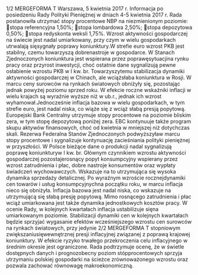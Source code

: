 1/2
MERGEFORMA
T
Warszawa, 5 kwietnia 2017 r.
Informacja po posiedzeniu Rady Polityki Pieniężnej
w dniach 4-5 kwietnia 2017 r.
Rada postanowiła utrzymać stopy procentowe NBP na niezmienionym poziomie:
stopa referencyjna 1,50%;
stopa lombardowa 2,50%;
stopa depozytowa 0,50%;
stopa redyskonta weksli 1,75%.
Wzrost aktywności gospodarczej na świecie jest nadal umiarkowany, przy czym
w wielu gospodarkach utrwalają sięsygnały poprawy koniunktury.W strefie euro
wzrost PKB jest stabilny, czemu towarzyszą dobrenastroje w gospodarce.
W Stanach Zjednoczonych koniunktura jest wspierana przez poprawęsytuacjina rynku
pracy oraz przyrost inwestycji, choć ostatnie dane sygnalizują pewne osłabienie wzrostu
PKB w I kw. br. Towarzyszytemu stabilizacja dynamiki aktywności gospodarczej
w Chinach, ale wciążsłaba koniunktura w Rosji.
W marcu ceny surowców na rynkach światowych obniżyły się, pozostając jednak
powyżej poziomu sprzed roku. W efekcie roczne wskaźniki inflacji w wielu krajach są
wyraźnie wyższe niż w ub.r., jednak ich wzrost wyhamował.Jednocześnie inflacja
bazowa w wielu gospodarkach, w tym strefie euro, jest nadal niska, co wiąże się z wciąż
słabą presją popytową.
Europejski Bank Centralny utrzymuje stopy procentowe na poziomie bliskim zera,
w tym stopę depozytową poniżej zera. EBC kontynuuje także program skupu aktywów
finansowych, choć od kwietnia w mniejszej niż dotychczas skali. Rezerwa Federalna
Stanów Zjednoczonych podwyższyław marcu stopy procentowe i sygnalizuje
kontynuację zacieśniania polityki pieniężnej w przyszłości.
W Polsce bieżące dane o produkcji nadal sygnalizują poprawę koniunkturyw I kw.
br. Głównym czynnikiem wzrostu aktywności gospodarczej pozostajerosnący popyt
konsumpcyjny wspierany przez wzrost zatrudnienia i płac, dobre nastroje
konsumentów oraz wypłaty świadczeń wychowawczych. Wskazuje na to utrzymująca
się wysoka dynamika sprzedaży detalicznej.
Po wyraźnym wzroście rocznejdynamiki cen towarów i usług konsumpcyjnychna
początku roku, w marcu inflacja nieco się obniżyła. Inflacja bazowa jest nadal niska, co
wskazuje na utrzymującą się słabą presję popytową. Mimo rosnącego zatrudnienia i płac
wciąż umiarkowana jest także dynamika jednostkowych kosztów pracy.
W ocenie Rady, w kolejnych kwartałach inflacja ustabilizuje sięna umiarkowanym
poziomie. Stabilizacji dynamiki cen w kolejnych kwartałach będzie sprzyjać wygasanie
efektów wcześniejszego wzrostu cen surowców na rynkach światowych, przy jedynie
2/2
MERGEFORMA
T
stopniowym zwiększaniusięwewnętrznej presji inflacyjnej związanej z poprawą
krajowej koniunktury. W efekcie ryzyko trwałego przekroczenia celu inflacyjnego
w średnim okresie jest ograniczone.
Rada podtrzymuje ocenę, że w świetle dostępnych danych i prognozobecny poziom
stópprocentowych sprzyja utrzymaniu polskiej gospodarki na ścieżce zrównoważonego
wzrostu oraz pozwala zachować równowagę makroekonomiczną.
